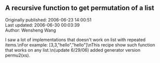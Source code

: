 ## A recursive function to get permutation of a list  
Originally published: 2006-06-23 14:00:51  
Last updated: 2006-06-30 00:03:39  
Author: Wensheng Wang  
  
I saw a lot of implementations that doesn't work on list with repeated items.\nFor example: [3,3,"hello","hello"]\nThis recipe show such function that works on any list.\n(update 6/29/06) added generator version permu2(xs).